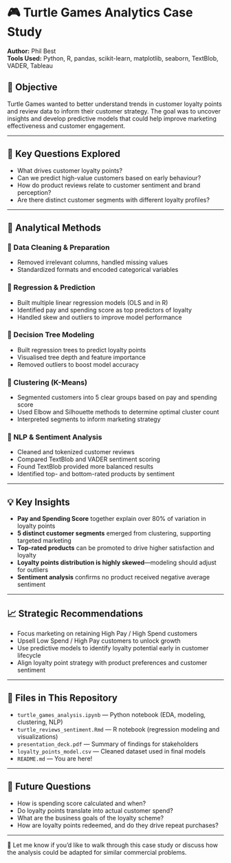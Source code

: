 # 🎮 Turtle Games Analytics Case Study

**Author:** Phil Best  
**Tools Used:** Python, R, pandas, scikit-learn, matplotlib, seaborn, TextBlob, VADER, Tableau

## 🎯 Objective

Turtle Games wanted to better understand trends in customer loyalty points and review data to inform their customer strategy. The goal was to uncover insights and develop predictive models that could help improve marketing effectiveness and customer engagement.

---

## 🤨 Key Questions Explored

- What drives customer loyalty points?
- Can we predict high-value customers based on early behaviour?
- How do product reviews relate to customer sentiment and brand perception?
- Are there distinct customer segments with different loyalty profiles?

---

## 🧐 Analytical Methods

### 🔹 Data Cleaning & Preparation
- Removed irrelevant columns, handled missing values
- Standardized formats and encoded categorical variables

### 🔹 Regression & Prediction
- Built multiple linear regression models (OLS and in R)
- Identified pay and spending score as top predictors of loyalty
- Handled skew and outliers to improve model performance

### 🔹 Decision Tree Modeling
- Built regression trees to predict loyalty points
- Visualised tree depth and feature importance
- Removed outliers to boost model accuracy

### 🔹 Clustering (K-Means)
- Segmented customers into 5 clear groups based on pay and spending score
- Used Elbow and Silhouette methods to determine optimal cluster count
- Interpreted segments to inform marketing strategy

### 🔹 NLP & Sentiment Analysis
- Cleaned and tokenized customer reviews
- Compared TextBlob and VADER sentiment scoring
- Found TextBlob provided more balanced results
- Identified top- and bottom-rated products by sentiment

---

## 💡 Key Insights

- **Pay and Spending Score** together explain over 80% of variation in loyalty points
- **5 distinct customer segments** emerged from clustering, supporting targeted marketing
- **Top-rated products** can be promoted to drive higher satisfaction and loyalty
- **Loyalty points distribution is highly skewed**—modeling should adjust for outliers
- **Sentiment analysis** confirms no product received negative average sentiment

---

## 📈 Strategic Recommendations

- Focus marketing on retaining High Pay / High Spend customers
- Upsell Low Spend / High Pay customers to unlock growth
- Use predictive models to identify loyalty potential early in customer lifecycle
- Align loyalty point strategy with product preferences and customer sentiment

---

## 📂 Files in This Repository

- `turtle_games_analysis.ipynb` — Python notebook (EDA, modeling, clustering, NLP)
- `turtle_reviews_sentiment.Rmd` — R notebook (regression modeling and visualizations)
- `presentation_deck.pdf` — Summary of findings for stakeholders
- `loyalty_points_model.csv` — Cleaned dataset used in final models
- `README.md` — You are here!

---

## 🧭 Future Questions

- How is spending score calculated and when?
- Do loyalty points translate into actual customer spend?
- What are the business goals of the loyalty scheme?
- How are loyalty points redeemed, and do they drive repeat purchases?

---

🔗 Let me know if you’d like to walk through this case study or discuss how the analysis could be adapted for similar commercial problems.
